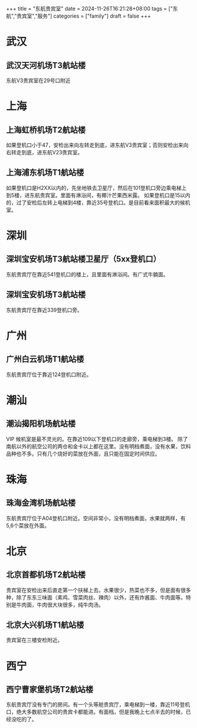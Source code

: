+++
title = "东航贵宾室"
date = 2024-11-26T16:21:28+08:00
tags = ["东航","贵宾室","服务"]
categories = ["family"]
draft = false
+++

# 武汉
## 武汉天河机场T3航站楼
东航V3贵宾室在29号口附近

# 上海
## 上海虹桥机场T2航站楼
如果登机口小于47，安检出来向左转走到底，进东航V3贵宾室；否则安检出来向右转走到底，进东航V23贵宾室。

## 上海浦东机场T1航站楼
如果登机口是H2XX以内的，先坐地铁去卫星厅，然后在101登机口旁边乘电梯上到5楼，进东航贵宾室。里面有淋浴间，有椰汁芒果西米露。
如果登机口是15以内的，过了安检后左转上电梯到4楼，靠近35号登机口。是目前看来面积最大的候机室。

# 深圳
## 深圳宝安机场T3航站楼卫星厅（5xx登机口）
东航贵宾厅在靠近541登机口的楼上，且里面有淋浴间。有广式牛腩面。
## 深圳宝安机场T3航站楼
东航贵宾厅在靠近339登机口旁。

# 广州
## 广州白云机场T1航站楼
东航贵宾厅位于靠近124登机口附近。

# 潮汕
## 潮汕揭阳机场航站楼
VIP 候机室是最不灵光的。在靠近109以下登机口的走廊旁，乘电梯到3楼。 除了南航以外的航空公司的两仓和金卡以上都在这里。没有明档煮面，没有水果，饮料品种也不多。只有几个烧好的菜放在外面，且只能在固定时间供应。

# 珠海
## 珠海金湾机场航站楼
东航贵宾厅位于A04登机口附近。空间非常小，没有明档煮面，水果就两样，有5,6个菜放在外面。

# 北京
## 北京首都机场T2航站楼
贵宾室在安检出来后直走第一个扶梯上去。水果很少，热菜也不多，但是面有很多种，除了东东三味面（素鸡、雪菜肉丝、辣肉）以外，还有炸酱面、牛肉面等。特别是牛肉面，牛肉很大块很多，纯牛肉汤。
## 北京大兴机场T1航站楼
贵宾室在三楼安检附近。

# 西宁
## 西宁曹家堡机场T2航站楼
东航贵宾厅没有专门的房间。有一个头等舱贵宾厅，乘电梯到一楼，靠近11号登机口，绝大多数航空公司的贵宾卡都能进。有面档，但是我晚上七点半去的时候，已经没吃的了。